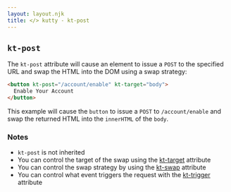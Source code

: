 ```yaml
---
layout: layout.njk
title: </> kutty - kt-post
---
```


## `kt-post`

The `kt-post` attribute will cause an element to issue a `POST` to the specified URL and swap
the HTML into the DOM using a swap strategy:

```html
<button kt-post="/account/enable" kt-target="body">
  Enable Your Account
</button>
```

This example will cause the `button` to issue a `POST` to `/account/enable` and swap the returned HTML into
 the `innerHTML` of the `body`.
 
### Notes

* `kt-post` is not inherited
* You can control the target of the swap using the [kt-target](/attributes/kt-target) attribute
* You can control the swap strategy by using the [kt-swap](/attributes/kt-swap) attribute
* You can control what event triggers the request with the [kt-trigger](/attributes/kt-trigger) attribute
